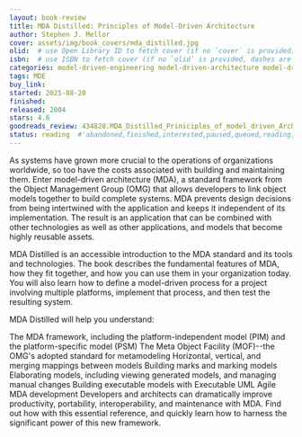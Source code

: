 ```yaml
---
layout: book-review
title: MDA Distilled: Principles of Model-Driven Architecture
author: Stephen J. Mellor
cover: assets/img/book_covers/mda_distilled.jpg
olid:  # use Open Library ID to fetch cover (if no `cover` is provided)
isbn:  # use ISBN to fetch cover (if no `olid` is provided, dashes are optional)
categories: model-driven-engineering model-driven-architecture model-driven-development
tags: MDE
buy_link: 
started: 2025-08-20
finished: 
released: 2004
stars: 4.6
goodreads_review: 434828.MDA_Distilled_Priniciples_of_model_driven_Architecture
status: reading  #'abandoned,finished,interested,paused,queued,reading,reread'
---
```


As systems have grown more crucial to the operations of organizations worldwide, so too have the costs associated with building and maintaining them. Enter model-driven architecture (MDA), a standard framework from the Object Management Group (OMG) that allows developers to link object models together to build complete systems. MDA prevents design decisions from being intertwined with the application and keeps it independent of its implementation. The result is an application that can be combined with other technologies as well as other applications, and models that become highly reusable assets.

MDA Distilled is an accessible introduction to the MDA standard and its tools and technologies. The book describes the fundamental features of MDA, how they fit together, and how you can use them in your organization today. You will also learn how to define a model-driven process for a project involving multiple platforms, implement that process, and then test the resulting system.

MDA Distilled will help you understand:

The MDA framework, including the platform-independent model (PIM) and the platform-specific model (PSM)
The Meta Object Facility (MOF)--the OMG's adopted standard for metamodeling
Horizontal, vertical, and merging mappings between models
Building marks and marking models
Elaborating models, including viewing generated models, and managing manual changes
Building executable models with Executable UML
Agile MDA development
Developers and architects can dramatically improve productivity, portability, interoperability, and maintenance with MDA. Find out how with this essential reference, and quickly learn how to harness the significant power of this new framework.
